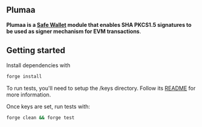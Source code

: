 ## Plumaa

**Plumaa is a [Safe Wallet](https://app.safe.global/) module that enables SHA PKCS1.5 signatures to be used as signer mechanism for EVM transactions**.

## Getting started

Install dependencies with

```bash
forge install
```

To run tests, you'll need to setup the /keys directory. Follow its [README](./keys/README.md) for more information.

Once keys are set, run tests with:

```bash
forge clean && forge test
```
